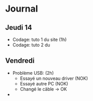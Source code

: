 # Journal

## Jeudi 14

- Codage: tuto 1 du site (1h)
- Codage: tuto 2 du 

## Vendredi

- Problème USB: (2h)
  - Essayé un nouveau driver (NOK)
  - Essayé autre PC (NOK)
  - Changé le câble -> OK
- 
